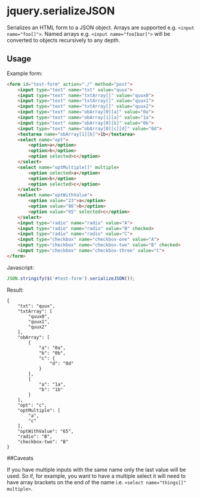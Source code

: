 # jquery.serializeJSON

Serializes an HTML form to a JSON object. Arrays are supported e.g. `<input name="foo[]">`. Named arrays e.g. `<input name="foo[bar]">` will be converted to objects recursively to any depth.

## Usage

Example form:

```html
<form id="test-form" action="./" method="post">
    <input type="text" name="txt" value="quux">
    <input type="text" name="txtArray[]" value="quux0">
    <input type="text" name="txtArray[]" value="quux1">
    <input type="text" name="txtArray[]" value="quux2">
    <input type="text" name="obArray[0][a]" value="0a">
    <input type="text" name="obArray[1][a]" value="1a">
    <input type="text" name="obArray[0][b]" value="0b">
    <input type="text" name="obArray[0][c][d]" value="0d">
    <textarea name="obArray[1][b]">1b</textarea>
    <select name="opt">
        <option>a</option>
        <option>b</option>
        <option selected>c</option>
    </select>
    <select name="optMultiple[]" multiple>
        <option selected>a</option>
        <option>b</option>
        <option selected>c</option>
    </select>
    <select name="optWithValue">
        <option value="23">a</option>
        <option value="86">b</option>
        <option value="65" selected>c</option>
    </select>
    <input type="radio" name="radio" value="A">
    <input type="radio" name="radio" value="B" checked>
    <input type="radio" name="radio" value="C">
    <input type="checkbox" name="checkbox-one" value="A">
    <input type="checkbox" name="checkbox-two" value="B" checked>
    <input type="checkbox" name="checkbox-three" value="C">
</form>
```

Javascript:

```javascript
JSON.stringify($('#test-form').serializeJSON());
```

Result:

```
{
    "txt": "quux",
    "txtArray": [
        "quux0",
        "quux1",
        "quux2"
    ],
    "obArray": [
        {
            "a": "0a",
            "b": "0b",
            "c": {
                "d": "0d"
            }
        },
        {
            "a": "1a",
            "b": "1b"
        }
    ],
    "opt": "c",
    "optMultiple": [
        "a",
        "c"
    ],
    "optWithValue": "65",
    "radio": "B",
    "checkbox-two": "B"
}
```

##Caveats

If you have multiple inputs with the same name only the last value will be used. So if, for example, you want to have a multiple select it will need to have array brackets on the end of the name i.e. `<select name="things[]" multiple>`.
